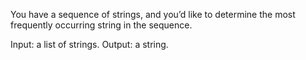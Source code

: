 You have a sequence of strings, and you’d like to determine the most frequently occurring string in the sequence.

Input: a list of strings.
Output: a string.